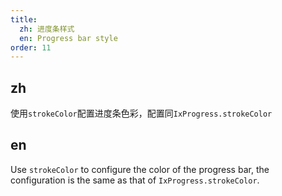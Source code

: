 ```yaml
---
title:
  zh: 进度条样式
  en: Progress bar style
order: 11
---
```


## zh

使用`strokeColor`配置进度条色彩，配置同`IxProgress.strokeColor`

## en

Use `strokeColor` to configure the color of the progress bar, the configuration is the same as that of `IxProgress.strokeColor`.

